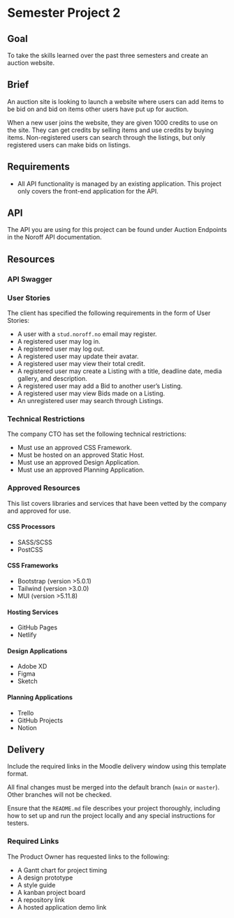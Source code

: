 # Semester Project 2

## Goal

To take the skills learned over the past three semesters and create an auction website.

## Brief

An auction site is looking to launch a website where users can add items to be bid on and bid on items other users have put up for auction.

When a new user joins the website, they are given 1000 credits to use on the site. They can get credits by selling items and use credits by buying items. Non-registered users can search through the listings, but only registered users can make bids on listings.

## Requirements

- All API functionality is managed by an existing application. This project only covers the front-end application for the API.

## API

The API you are using for this project can be found under Auction Endpoints in the Noroff API documentation.

## Resources

### API Swagger

### User Stories

The client has specified the following requirements in the form of User Stories:

- A user with a `stud.noroff.no` email may register.
- A registered user may log in.
- A registered user may log out.
- A registered user may update their avatar.
- A registered user may view their total credit.
- A registered user may create a Listing with a title, deadline date, media gallery, and description.
- A registered user may add a Bid to another user’s Listing.
- A registered user may view Bids made on a Listing.
- An unregistered user may search through Listings.

### Technical Restrictions

The company CTO has set the following technical restrictions:

- Must use an approved CSS Framework.
- Must be hosted on an approved Static Host.
- Must use an approved Design Application.
- Must use an approved Planning Application.

### Approved Resources

This list covers libraries and services that have been vetted by the company and approved for use.

#### CSS Processors

- SASS/SCSS
- PostCSS

#### CSS Frameworks

- Bootstrap (version >5.0.1)
- Tailwind (version >3.0.0)
- MUI (version >5.11.8)

#### Hosting Services

- GitHub Pages
- Netlify

#### Design Applications

- Adobe XD
- Figma
- Sketch

#### Planning Applications

- Trello
- GitHub Projects
- Notion

## Delivery

Include the required links in the Moodle delivery window using this template format.

All final changes must be merged into the default branch (`main` or `master`). Other branches will not be checked.

Ensure that the `README.md` file describes your project thoroughly, including how to set up and run the project locally and any special instructions for testers.

### Required Links

The Product Owner has requested links to the following:

- A Gantt chart for project timing
- A design prototype
- A style guide
- A kanban project board
- A repository link
- A hosted application demo link